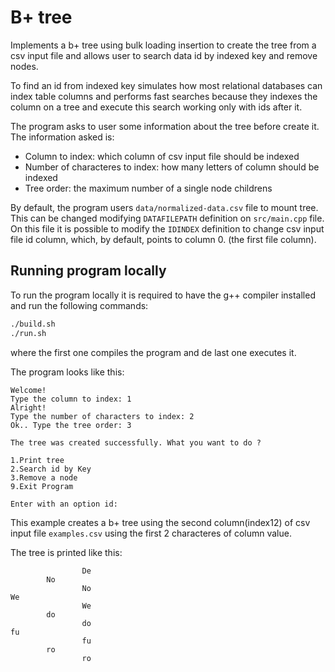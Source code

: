 # B+ tree

Implements a b+ tree using bulk loading insertion to create the tree from a csv input file and allows user to search data id by indexed key and remove nodes.

To find an id from indexed key simulates how most relational databases can index table columns and performs fast searches because they indexes the column on a tree and execute this search working only with ids after it.

The program asks to user some information about the tree before create it. The information asked is:

* Column to index: which column of csv input file should be indexed
* Number of characteres to index: how many letters of column should be indexed
* Tree order: the maximum number of a single node childrens 
  
By default, the program users `data/normalized-data.csv` file to mount tree. This can be changed modifying `DATAFILEPATH` definition on `src/main.cpp` file. On this file it is possible to modify the `IDINDEX` definition to change csv input file id column, which, by default, points to column 0. (the first file column).

## Running program locally ## 

To run the program locally it is required to have the g++ compiler installed and run the following commands: 

```sh
./build.sh
./run.sh
```

where the first one compiles the program and de last one executes it.

The program looks like this: 

```
Welcome!
Type the column to index: 1
Alright!
Type the number of characters to index: 2
Ok.. Type the tree order: 3

The tree was created successfully. What you want to do ?

1.Print tree
2.Search id by Key
3.Remove a node
9.Exit Program

Enter with an option id:
```

This example creates a b+ tree using the second column(index12) of csv input file `examples.csv` using the first 2 characteres of column value.

The tree is printed like this: 

```
                De
        No
                No
We
                We
        do
                do
fu
                fu
        ro
                ro
```
